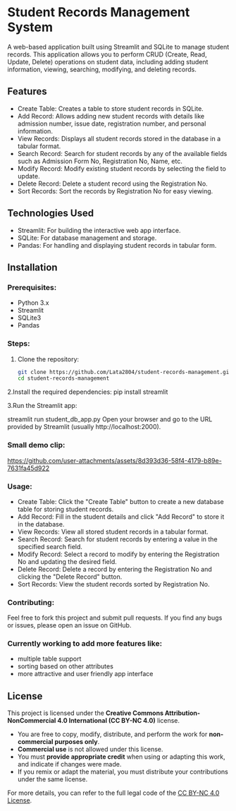 
# Student Records Management System

A web-based application built using Streamlit and SQLite to manage student records. This application allows you to perform CRUD (Create, Read, Update, Delete) operations on student data, including adding student information, viewing, searching, modifying, and deleting records.

## Features
- Create Table: Creates a table to store student records in SQLite.
- Add Record: Allows adding new student records with details like admission number, issue date, registration number, and personal information.
- View Records: Displays all student records stored in the database in a tabular format.
- Search Record: Search for student records by any of the available fields such as Admission Form No, Registration No, Name, etc.
- Modify Record: Modify existing student records by selecting the field to update.
- Delete Record: Delete a student record using the Registration No.
- Sort Records: Sort the records by Registration No for easy viewing.

## Technologies Used
- Streamlit: For building the interactive web app interface.
- SQLite: For database management and storage.
- Pandas: For handling and displaying student records in tabular form.

## Installation

### Prerequisites:
- Python 3.x
- Streamlit
- SQLite3
- Pandas

### Steps:
1. Clone the repository:
   ```bash
   git clone https://github.com/Lata2804/student-records-management.git
   cd student-records-management
2.Install the required dependencies:
pip install streamlit

3.Run the Streamlit app:

streamlit run student_db_app.py
Open your browser and go to the URL provided by Streamlit (usually http://localhost:2000).

### Small demo clip:



https://github.com/user-attachments/assets/8d393d36-58f4-4179-b89e-7631fa45d922



### Usage:
- Create Table: Click the "Create Table" button to create a new database table for storing student records.
- Add Record: Fill in the student details and click "Add Record" to store it in the database.
- View Records: View all stored student records in a tabular format.
- Search Record: Search for student records by entering a value in the specified search field.
- Modify Record: Select a record to modify by entering the Registration No and updating the desired field.
- Delete Record: Delete a record by entering the Registration No and clicking the "Delete Record" button.
- Sort Records: View the student records sorted by Registration No.

### Contributing:
Feel free to fork this project and submit pull requests. If you find any bugs or issues, please open an issue on GitHub.

### Currently working to add more features like:
- multiple table support
- sorting based on other attributes
- more attractive and user friendly app interface

## License

This project is licensed under the **Creative Commons Attribution-NonCommercial 4.0 International (CC BY-NC 4.0)** license.

- You are free to copy, modify, distribute, and perform the work for **non-commercial purposes only**.
- **Commercial use** is not allowed under this license.
- You must **provide appropriate credit** when using or adapting this work, and indicate if changes were made.
- If you remix or adapt the material, you must distribute your contributions under the same license.

For more details, you can refer to the full legal code of the [CC BY-NC 4.0 License](https://creativecommons.org/licenses/by-nc/4.0/legalcode).
